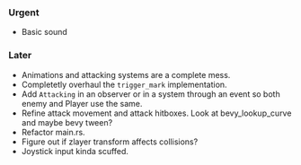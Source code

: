 ### Urgent

- Basic sound

### Later

- Animations and attacking systems are a complete mess.
- Completetly overhaul the `trigger_mark` implementation.
- Add `Attacking` in an observer or in a system through an event so both enemy and Player use the same.
- Refine attack movement and attack hitboxes. Look at bevy_lookup_curve and maybe bevy tween?
- Refactor main.rs.
- Figure out if zlayer transform affects collisions?
- Joystick input kinda scuffed.
